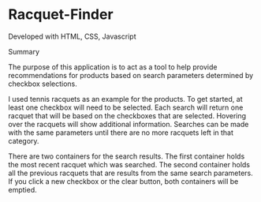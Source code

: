 # Racquet-Finder

Developed with HTML, CSS, Javascript

Summary

The purpose of this application is to act as a tool to help provide recommendations for products based on search parameters determined by checkbox selections.

I used tennis racquets as an example for the products. To get started, at least one checkbox will need to be selected. Each search will return one racquet that will be based on the checkboxes that are selected. Hovering over the racquets will show additional information. Searches can be made with the same parameters until there are no more racquets left in that category. 

There are two containers for the search results. The first container holds the most recent racquet which was searched. The second container holds all the previous racquets that are results from the same search parameters. If you click a new checkbox or the clear button, both containers will be emptied. 
